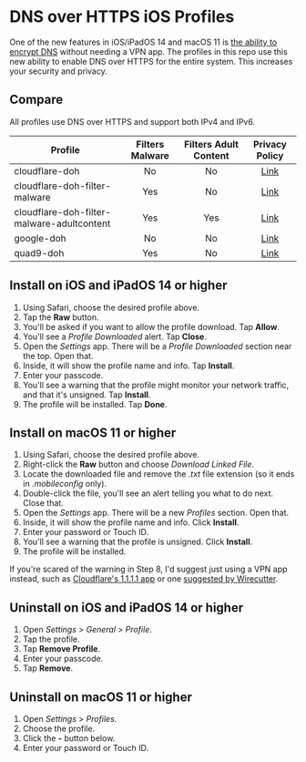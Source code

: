 # DNS over HTTPS iOS Profiles

One of the new features in iOS/iPadOS 14 and macOS 11 is [the ability to encrypt DNS](https://developer.apple.com/videos/play/wwdc2020/10047/) without needing a VPN app. The profiles in this repo use this new ability to enable DNS over HTTPS for the entire system. This increases your security and privacy.

## Compare

All profiles use DNS over HTTPS and support both IPv4 and IPv6.

| Profile                                    | Filters Malware | Filters Adult Content |                                 Privacy Policy                                |
|--------------------------------------------|:---------------:|:---------------------:|:-----------------------------------------------------------------------------:|
| cloudflare-doh                             |        No       |           No          | [Link](https://developers.cloudflare.com/1.1.1.1/privacy/public-dns-resolver) |
| cloudflare-doh-filter-malware              |       Yes       |           No          | [Link](https://developers.cloudflare.com/1.1.1.1/privacy/public-dns-resolver) |
| cloudflare-doh-filter-malware-adultcontent |       Yes       |          Yes          | [Link](https://developers.cloudflare.com/1.1.1.1/privacy/public-dns-resolver) |
| google-doh                                 |        No       |           No          |         [Link](https://developers.google.com/speed/public-dns/privacy)        |
| quad9-doh                                  |       Yes       |           No          |                  [Link](https://www.quad9.net/home/privacy/)                  |

## Install on iOS and iPadOS 14 or higher

1. Using Safari, choose the desired profile above.
2. Tap the **Raw** button.
3. You'll be asked if you want to allow the profile download. Tap **Allow**.
4. You'll see a *Profile Downloaded* alert. Tap **Close**.
5. Open the *Settings* app. There will be a *Profile Downloaded* section near the top. Open that.
6. Inside, it will show the profile name and info. Tap **Install**.
7. Enter your passcode.
8. You'll see a warning that the profile might monitor your network traffic, and that it's unsigned. Tap **Install**.
9. The profile will be installed. Tap **Done**.

## Install on macOS 11 or higher

1. Using Safari, choose the desired profile above.
2. Right-click the **Raw** button and choose *Download Linked File*.
3. Locate the downloaded file and remove the *.txt* file extension (so it ends in *.mobileconfig* only).
4. Double-click the file, you'll see an alert telling you what to do next. Close that.
5. Open the *Settings* app. There will be a new *Profiles* section. Open that.
6. Inside, it will show the profile name and info. Click **Install**.
7. Enter your password or Touch ID.
8. You'll see a warning that the profile is unsigned. Click **Install**.
9. The profile will be installed.

If you're scared of the warning in Step 8, I'd suggest just using a VPN app instead, such as [Cloudflare's 1.1.1.1 app](https://1.1.1.1/) or one [suggested by Wirecutter](https://www.nytimes.com/wirecutter/reviews/best-vpn-service/).

## Uninstall on iOS and iPadOS 14 or higher

1. Open *Settings* > *General* > *Profile*.
2. Tap the profile.
3. Tap **Remove Profile**.
4. Enter your passcode.
5. Tap **Remove**.

## Uninstall on macOS 11 or higher

1. Open *Settings* > *Profiles*.
2. Choose the profile.
3. Click the **-** button below.
4. Enter your password or Touch ID.
